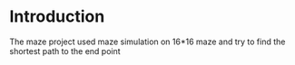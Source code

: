 # Introduction
The maze project used maze simulation on 16*16 maze and try to find the shortest path to the end point
